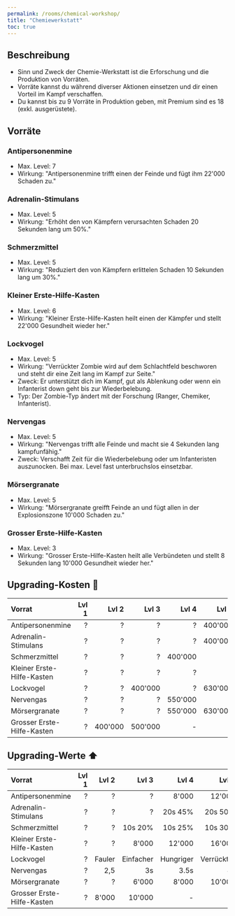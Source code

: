 ```yaml
---
permalink: /rooms/chemical-workshop/
title: "Chemiewerkstatt"
toc: true
---
```


## Beschreibung

* Sinn und Zweck der Chemie-Werkstatt ist die Erforschung und die Produktion von Vorräten. 
* Vorräte kannst du während diverser Aktionen einsetzen und dir einen Vorteil im Kampf verschaffen.
* Du kannst bis zu 9 Vorräte in Produktion geben, mit Premium sind es 18 (exkl. ausgerüstete).

## Vorräte

### Antipersonenmine

* Max. Level: 7
* Wirkung: "Antipersonenmine trifft einen der Feinde und fügt ihm 22'000 Schaden zu."

### Adrenalin-Stimulans

* Max. Level: 5
* Wirkung: "Erhöht den von Kämpfern verursachten Schaden 20 Sekunden lang um 50%."

### Schmerzmittel

* Max. Level: 5
* Wirkung: "Reduziert den von Kämpfern erlittelen Schaden 10 Sekunden lang um 30%."

### Kleiner Erste-Hilfe-Kasten

* Max. Level: 6
* Wirkung: "Kleiner Erste-Hilfe-Kasten heilt einen der Kämpfer und stellt 22'000 Gesundheit wieder her."

### Lockvogel

* Max. Level: 5
* Wirkung: "Verrückter Zombie wird auf dem Schlachtfeld beschworen und steht dir eine Zeit lang im Kampf zur Seite."
* Zweck: Er unterstützt dich im Kampf, gut als Ablenkung oder wenn ein Infanterist down geht bis zur Wiederbelebung.
* Typ: Der Zombie-Typ ändert mit der Forschung (Ranger, Chemiker, Infanterist).

### Nervengas

* Max. Level: 5
* Wirkung: "Nervengas trifft alle Feinde und macht sie 4 Sekunden lang kampfunfähig."
* Zweck: Verschafft Zeit für die Wiederbelebung oder um Infanteristen auszunocken. Bei max. Level fast unterbruchslos einsetzbar.

### Mörsergranate

* Max. Level: 5
* Wirkung: "Mörsergranate greifft Feinde an und fügt allen in der Explosionszone 10'000 Schaden zu."

### Grosser Erste-Hilfe-Kasten

* Max. Level: 3
* Wirkung: "Grosser Erste-Hilfe-Kasten heilt alle Verbündeten und stellt 8 Sekunden lang 10'000 Gesundheit wieder her."


## Upgrading-Kosten :pill:

| Vorrat					 | Lvl 1     | Lvl 2     | Lvl 3     | Lvl 4     | Lvl 5     | Lvl 6     | Lvl 7     |
|:-------------------------- | ---------:| ---------:| ---------:| ---------:| ---------:| ---------:| ---------:|
| Antipersonenmine           |         ? |         ? |         ? |        ?  |  400'000  |         ? |   800'000 |
| Adrenalin-Stimulans        |         ? |         ? |         ? |        ?  |  400'000  |         - |         - |
| Schmerzmittel              |         ? |         ? |         ? |  400'000  |        ?  |         - |         - |
| Kleiner Erste-Hilfe-Kasten |         ? |         ? |         ? |        ?  |        ?  |   800'000 |         - |
| Lockvogel                  |         ? |         ? |   400'000 |        ?  |  630'000  |         - |         - |
| Nervengas                  |         ? |         ? |         ? |  550'000  |        ?  |         - |         - |
| Mörsergranate              |         ? |         ? |         ? |  550'000  |  630'000  |         - |         - |
| Grosser Erste-Hilfe-Kasten |         ? |   400'000 |   500'000 |        -  |        -  |         - |         - |


## Upgrading-Werte :arrow_up:

| Vorrat					 | Lvl 1     |Lvl 2     | Lvl 3     | Lvl 4     | Lvl 5     | Lvl 6     | Lvl 7     |
|:-------------------------- | ---------:|---------:| ---------:| ---------:| ---------:| ---------:| ---------:|
| Antipersonenmine           |         ? |        ? |         ? |     8'000 |    12'000 |    16'000 |    22'000 |
| Adrenalin-Stimulans        |         ? |        ? |         ? |   20s 45% |   20s 50% |         - |         - |
| Schmerzmittel              |         ? |        ? |   10s 20% |   10s 25% |   10s 30% |         - |         - |
| Kleiner Erste-Hilfe-Kasten |         ? |        ? |     8'000 |    12'000 |    16'000 |    22'000 |         - |
| Lockvogel                  |         ? |   Fauler | Einfacher | Hungriger |Verrückter |         - |         - |
| Nervengas                  |         ? |      2,5 |        3s |      3.5s |        4s |         - |         - |
| Mörsergranate              |         ? |        ? |     6'000 |     8'000 |    10'000 |         - |         - |
| Grosser Erste-Hilfe-Kasten |         ? |    8'000 |    10'000 |         - |         - |         - |         - |